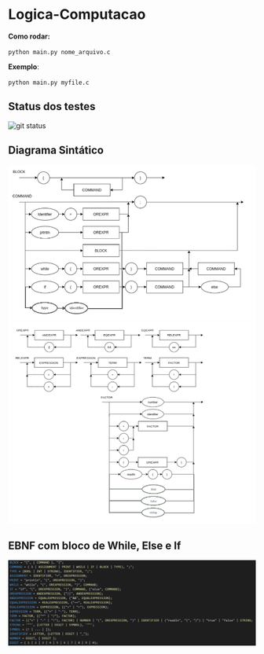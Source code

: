 # Logica-Computacao

**Como rodar:**

`python main.py nome_arquivo.c`

**Exemplo**:

`python main.py myfile.c`

## Status dos testes
![git status](http://3.129.230.99/svg/gicabral/Logica-Computacao/)
## Diagrama Sintático

![](/imagens/ds-r7.png)
![](/imagens/ds-r72.png)

## EBNF com bloco de While, Else e If 

![](/imagens/EBNF-R7.png)
